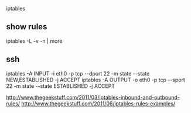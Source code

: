 iptables

show rules
----------
iptables -L -v -n | more

ssh
---
iptables -A INPUT -i eth0 -p tcp --dport 22 -m state --state NEW,ESTABLISHED -j ACCEPT
iptables -A OUTPUT -o eth0 -p tcp --sport 22 -m state --state ESTABLISHED -j ACCEPT

http://www.thegeekstuff.com/2011/03/iptables-inbound-and-outbound-rules/
http://www.thegeekstuff.com/2011/06/iptables-rules-examples/
